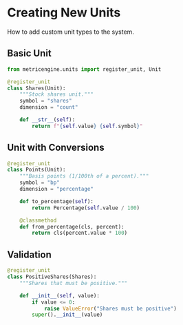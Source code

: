 # Creating New Units

How to add custom unit types to the system.

## Basic Unit

```python
from metricengine.units import register_unit, Unit

@register_unit
class Shares(Unit):
    """Stock shares unit."""
    symbol = "shares"
    dimension = "count"

    def __str__(self):
        return f"{self.value} {self.symbol}"
```

## Unit with Conversions

```python
@register_unit
class Points(Unit):
    """Basis points (1/100th of a percent)."""
    symbol = "bp"
    dimension = "percentage"

    def to_percentage(self):
        return Percentage(self.value / 100)

    @classmethod
    def from_percentage(cls, percent):
        return cls(percent.value * 100)
```

## Validation

```python
@register_unit
class PositiveShares(Shares):
    """Shares that must be positive."""

    def __init__(self, value):
        if value <= 0:
            raise ValueError("Shares must be positive")
        super().__init__(value)
```
